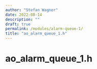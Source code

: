 ```yaml
---
author: "Stefan Wagner"
date: 2022-08-14
description: ""
draft: true
permalink: /modules/alarm-queue-1/
title: "ao_alarm_queue_1.h"
---
```


# ao_alarm_queue_1.h
